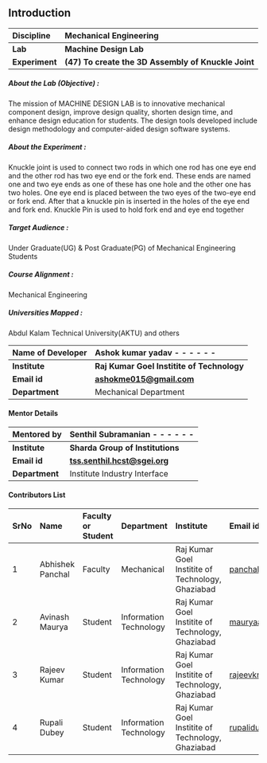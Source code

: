 ## Introduction

<b>Discipline | <b>Mechanical Engineering
:--|:--|
<b> Lab | <b> Machine Design Lab
<b> Experiment|     <b> (47) To create the 3D Assembly of Knuckle Joint

<h5> About the Lab (Objective) : </h5>
The mission of MACHINE DESIGN LAB is to innovative mechanical component design, improve design quality, shorten design time, and enhance design education for students. The design tools developed include design methodology and computer-aided design software systems.


<h5> About the Experiment : </h5>

Knuckle joint is used to connect two rods in which one rod has one eye end and the other rod has two eye end or the fork end. These ends are named one and two eye ends as one of these has one hole and the other one has two holes.
One eye end is placed between the two eyes of the two-eye end or fork end. After that a knuckle pin is inserted in the holes of the eye end and fork end. Knuckle Pin is used to hold fork end and eye end together

<h5> Target Audience : </h5>

Under Graduate(UG) & Post Graduate(PG) of Mechanical Engineering Students

<h5> Course Alignment : </h5>

Mechanical Engineering

<h5> Universities Mapped : </h5>

Abdul Kalam Technical University(AKTU) and others

<b>Name of Developer | <b> Ashok kumar yadav - - - - - -
:--|:--|
<b> Institute | <b> Raj Kumar Goel Institite of Technology
<b> Email id|     <b> ashokme015@gmail.com
<b> Department | Mechanical Department

#### Mentor Details

<b>Mentored by | <b> Senthil Subramanian - - - - - -
:--|:--|
<b> Institute | <b> Sharda Group of Institutions
<b> Email id|     <b> tss.senthil.hcst@sgei.org
<b> Department | Institute Industry Interface

#### Contributors List

SrNo | Name | Faculty or Student | Department| Institute | Email id
:--|:--|:--|:--|:--|:--|
1 | Abhishek Panchal| Faculty | Mechanical             | Raj Kumar Goel Institite of Technology, Ghaziabad | panchalgabhishek@gmail.com
2 | Avinash Maurya  | Student | Information Technology | Raj Kumar Goel Institite of Technology, Ghaziabad|mauryaavinash98@gmail.com
3 | Rajeev Kumar    | Student | Information Technology | Raj Kumar Goel Institite of Technology, Ghaziabad|rajeevkr8585@gmail.com,
4 | Rupali Dubey    | Student | Information Technology | Raj Kumar Goel Institite of Technology, Ghaziabad|rupalidubey1304@gmail.com


